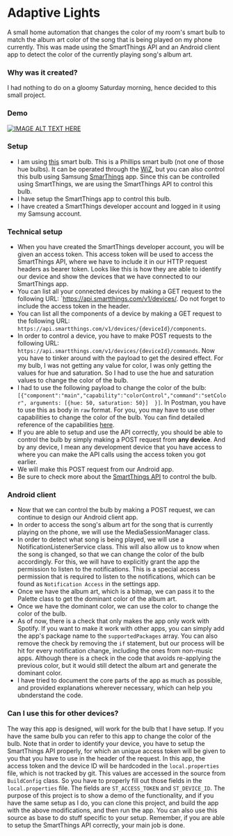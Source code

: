 # Adaptive Lights
A small home automation that changes the color of my room's smart bulb to match the album art color of the song that is being played on my phone currently. This was made using the SmartThings API and an Android client app to detect the color of the currently playing song's album art.

### Why was it created?
I had nothing to do on a gloomy Saturday morning, hence decided to this small project.

### Demo
[![IMAGE ALT TEXT HERE](https://img.youtube.com/vi/OwyQGpSHPnM/0.jpg)](https://www.youtube.com/watch?v=OwyQGpSHPnM)

### Setup
- I am using [this](https://www.amazon.in/gp/product/B07XD8G2HR/ref=ppx_yo_dt_b_asin_title_o01_s00?ie=UTF8&th=1) smart bulb. This is a Phillips smart bulb (not one of those hue bulbs). It can be operated through the [WiZ](https://play.google.com/store/apps/details?id=com.tao.wiz&hl=en_IN&gl=US), but you can also control this bulb using Samsung [SmarThings](https://play.google.com/store/apps/details?id=com.samsung.android.oneconnect&hl=en_IN&gl=US) app. Since this can be controlled using SmartThings, we are using the SmartThings API to control this bulb.
- I have setup the SmartThings app to control this bulb.
- I have created a SmartThings developer account and logged in it using my Samsung account.

### Technical setup
- When you have created the SmartThings developer account, you will be given an access token. This access token will be used to access the SmartThings API, where we have to include it in our HTTP request headers as bearer token. Looks like this is how they are able to identify our device and show the devices that we have connected to our SmartThings app.
- You can list all your connected devices by making a GET request to the following URL: `https://api.smartthings.com/v1/devices/. Do not forget to include the access token in the header.
- You can list all the components of a device by making a GET request to the following URL: `https://api.smartthings.com/v1/devices/{deviceId}/components`.
- In order to control a device, you have to make POST requests to the following URL: `https://api.smartthings.com/v1/devices/{deviceId}/commands`. Now you have to tinker around with the payload to get the desired effect. For my bulb, I was not getting any value for color, I was only getting the values for hue and saturation. So I had to use the hue and saturation values to change the color of the bulb.
- I had to use the following payload to change the color of the bulb: `[{"component":"main","capability":"colorControl","command":"setColor", arguments: [{hue: 50, saturation: 50}]  }]`. In Postman, you have to use this as body in `raw` format. For you, you may have to use other capabilities to change the color of the bulb. You can find detailed reference of the capabilities [here](https://developer-preview.smartthings.com/docs/devices/capabilities/capabilities-reference).
- If you are able to setup and use the API correctly, you should be able to control the bulb by simply making a POST request from __any device__. And by any device, I mean any development device that you have access to where you can make the API calls using the access token you got earlier.
- We will make this POST request from our Android app.
- Be sure to check more about the [SmartThings API](https://smartthings.developer.samsung.com/develop/guides/smartthings-api/smartthings-api-overview/) to control the bulb.

### Android client
- Now that we can control the bulb by making a POST request, we can continue to design our Android client app.
- In order to access the song's album art for the song that is currently playing on the phone, we will use the MediaSessionManager class.
- In order to detect what song is being played, we will use a NotificationListenerService class. This will also allow us to know when the song is changed, so that we can change the color of the bulb accordingly. For this, we will have to explicitly grant the app the permission to listen to the notifications. This is a special access permission that is required to listen to the notifications, which can be found as `Notification Access` in the settings app.
- Once we have the album art, which is a bitmap, we can pass it to the Palette class to get the dominant color of the album art.
- Once we have the dominant color, we can use the color to change the color of the bulb.
- As of now, there is a check that only makes the app only work with Spotify. If you want to make it work with other apps, you can simply add the app's package name to the `supportedPackages` array. You can also remove the check by removing the `if` statement, but our process will be hit for every notification change, including the ones from non-music apps. Although there is a check in the code that avoids re-applying the previous color, but it would still detect the album art and generate the dominant color.
- I have tried to document the core parts of the app as much as possible, and provided explanations wherever necessary, which can help you ubnderstand the code.

### Can I use this for other devices?
The way this app is designed, will work for the bulb that I have setup. If you have the same bulb you can refer to this app to change the color of the bulb. Note that in order to identify your device, you have to setup the SmartThings API properly, for which an unique access token will be given to you that you have to use in the header of the request. In this app, the access token and the device ID will be hardcoded in the `local.properties` file, which is not tracked by git. This values are accessed in the source from `BuildConfig` class. So you have to properly fill out those fields in the `local.properties` file. The fields are `ST_ACCESS_TOKEN` and `ST_DEVICE_ID`. The purpose of this project is to show a demo of the functionality, and if you have the same setup as I do, you can clone this project, and build the app with the above modifications, and then run the app. You can also use this source as base to do stuff specific to your setup. Remember, if you are able to setup the SmartThings API correctly, your main job is done.